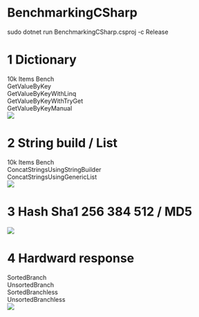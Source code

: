 # BenchmarkingCSharp

sudo dotnet run BenchmarkingCSharp.csproj -c Release

# 1 Dictionary
10k Items Bench<br>
  GetValueByKey<br>
  GetValueByKeyWithLinq<br>
  GetValueByKeyWithTryGet<br>
  GetValueByKeyManual<br>
![](https://cdn.discordapp.com/attachments/922218550633046037/924654731958321152/Screen_Shot_2021-12-26_at_13.51.47.png)

# 2 String build / List
10k Items Bench<br>
    ConcatStringsUsingStringBuilder<br>
    ConcatStringsUsingGenericList<br>
![](https://cdn.discordapp.com/attachments/922218550633046037/924654732319006720/Screen_Shot_2021-12-26_at_14.00.48.png)

# 3 Hash Sha1 256 384 512 /  MD5
![](https://cdn.discordapp.com/attachments/922218550633046037/924654732570656788/Screen_Shot_2021-12-26_at_14.20.51.png)

# 4 Hardward response
SortedBranch<br>
UnsortedBranch<br>
SortedBranchless<br>
UnsortedBranchless<br>
![](https://cdn.discordapp.com/attachments/922218550633046037/924654731668897833/Screen_Shot_2021-12-26_at_14.22.38.png)
